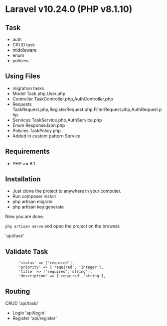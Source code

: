 # Laravel v10.24.0 (PHP v8.1.10)

## Task
-  auth
-  CRUD task 
-  middleware
-  enum
-  policies

## Using Files

- migration  tasks
- Model      Task.php,User.php
- Controller TaskController.php,AuthController.php
- Requests   TaskRequest.php,RegisterRequest.php,FilterRequest.php,AuthRequest.php
- Services   TaskService.php,AuthService.php
- Enum       ResponseJson.php
- Policies   TaskPolicy.php
- Added      In custom pattern Service

## Requirements

- PHP >= 8.1

## Installation

- Just clone the project to anywhere in your computer.
- Run  composer install  <br>
- php artisan migrate
- php artisan key:generate

Now you are done.
<br>

`php artisan serve` and open the project on the browser. 

'api/task'
## Validate Task
          'status' => ['required'],
          'priority' => ['required', 'integer'],
          'title' => ['required','string'],
          'description' => ['required','string'],


## Routing 
CRUD 
'api/task/

- Login
'api/login'
- Register
'api/register'

